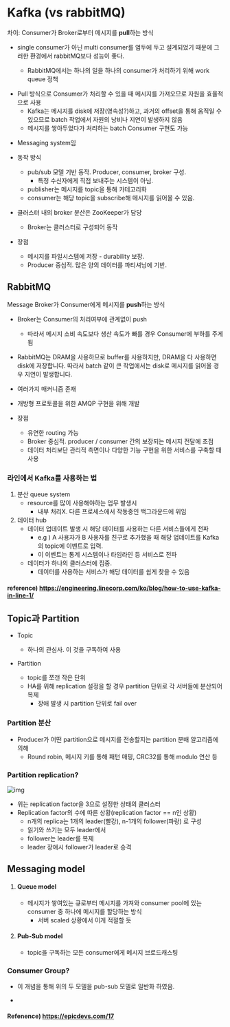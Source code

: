 # Kafka (vs rabbitMQ)

차이: Consumer가 Broker로부터 메시지를 **pull**하는 방식

* single consumer가 아닌 multi consumer를 염두에 두고 설계되었기 때문에 그러한 환경에서 rabbitMQ보다 성능이 좋다.

  * RabbitMQ에서는 하나의 일을 하나의 consumer가 처리하기 위해 work queue 정책

  

- Pull 방식으로 Consumer가 처리할 수 있을 때 메시지를 가져오므로 자원을 효율적으로 사용
  - Kafka는 메시지를 disk에 저장(영속성?)하고, 과거의 offset을 통해 움직일 수 있으므로 batch 작업에서 자원의 낭비나 지연이 발생하지 않음
  - 메시지를 쌓아두었다가 처리하는 batch Consumer 구현도 가능



* Messaging system임



* 동작 방식 
  * pub/sub 모델 기반 동작. Producer, consumer, broker 구성.
    * 특정 수신자에게 직접 보내주는 시스템이 아님.
  * publisher는 메시지를 topic을 통해 카테고리화
  * consumer는 해당 topic을 subscribe해 메시지를 읽어올 수 있음.



* 클러스터 내의 broker 분산은 ZooKeeper가 담당
  * Broker는 클러스터로 구성되어 동작



* 장점
  * 메시지를 파일시스템에 저장 - durability 보장.
  * Producer 중심적. 많은 양의 데이터를 파티셔닝에 기반.



## RabbitMQ

Message Broker가 Consumer에게 메시지를 **push**하는 방식

* Broker는 Consumer의 처리여부에 관계없이 push
  * 따라서 메시지 소비 속도보다 생산 속도가 빠를 경우 Consumer에 부하를 주게 됨



* RabbitMQ는 DRAM을 사용하므로 buffer를 사용하지만, DRAM을 다 사용하면 disk에 저장합니다. 따라서 batch 같이 큰 작업에서는 disk로 메시지를 읽어올 경우 지연이 발생합니다.



* 여러가지 매커니즘 존재



* 개방형 프로토콜을 위한 AMQP 구현을 위해 개발



* 장점
  * 유연한 routing 가능
  * Broker 중심적. producer / consumer 간의 보장되는 메시지 전달에 초점
  * 데이터 처리보단 관리적 측면이나 다양한 기능 구현을 위한 서비스를 구축할 때 사용



### 라인에서 Kafka를 사용하는 법

1. 분산 queue system
   * resource를 많이 사용해야하는 업무 발생시
     * 내부 처리X. 다른 프로세스에서 작동중인 백그라운드에 위임
2. 데이터 hub
   * 데이터 업데이트 발생 시 해당 데이터를 사용하는 다른 서비스들에게 전파
     * e.g ) A 사용자가 B 사용자를 친구로 추가했을 때 해당 업데이트를 Kafka의 topic에 이벤트로 입력.
     * 이 이벤트는 통계 시스템이나 타임라인 등 서비스로 전파
   * 데이터가 하나의 클러스터에 집중.
     * 데이터를 사용하는 서비스가 해당 데이터를 쉽게 찾을 수 있음

#### reference) https://engineering.linecorp.com/ko/blog/how-to-use-kafka-in-line-1/



## Topic과 Partition

* Topic
  * 하나의 관심사. 이 것을 구독하여 사용

* Partition
  * topic를 쪼갠 작은 단위
  * HA를 위해 replication 설정을 할 경우 partition 단위로 각 서버들에 분산되어 복제
    * 장애 발생 시 partition 단위로 fail over

### Partition 분산

* Producer가 어떤 partition으로 메시지를 전송할지는 partition 분배 알고리즘에 의해
  * Round robin, 메시지 키를 통해 패턴 매핑, CRC32를 통해 modulo 연산 등



### Partition replication?

![img](https://t1.daumcdn.net/cfile/tistory/2655FB425509181D07)

* 위는 replication factor을 3으로 설정한 상태의 클러스터 
* Replication factor의 수에 따른 상황(replication factor == n인 상황)
  * n개의 replica는 1개의 leader(빨강), n-1개의 follower(파랑) 로 구성
  * 읽기와 쓰기는 모두 leader에서
  * follower는 leader를 복제
  * leader 장애시 follower가 leader로 승격





## Messaging model

1. #### Queue model

   * 메시지가 쌓여있는 큐로부터 메시지를 가져와 consumer pool에 있는 consumer 중 하나에 메시지를 할당하는 방식
     * 서버 scaled 상황에서 이게 적절할 듯

2. #### Pub-Sub model

   * topic을 구독하는 모든 consumer에게 메시지 브로드캐스팅



### Consumer Group?

* 이 개념을 통해 위의 두 모델을 pub-sub 모델로 일반화 하였음.

* 

  

#### Refenence) https://epicdevs.com/17